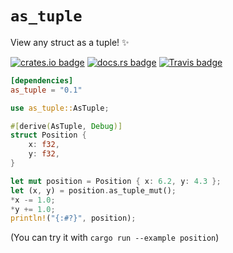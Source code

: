 # `as_tuple`

View any struct as a tuple! ✨

[![crates.io badge](http://meritbadge.herokuapp.com/as_tuple)](https://crates.io/crates/as_tuple)
[![docs.rs badge](https://docs.rs/as_tuple/badge.svg)](https://docs.rs/as_tuple)
[![Travis badge](https://travis-ci.org/francesca64/as_tuple.svg?branch=mistress)](https://travis-ci.org/francesca64/as_tuple)

```toml
[dependencies]
as_tuple = "0.1"
```

```rust
use as_tuple::AsTuple;

#[derive(AsTuple, Debug)]
struct Position {
    x: f32,
    y: f32,
}

let mut position = Position { x: 6.2, y: 4.3 };
let (x, y) = position.as_tuple_mut();
*x -= 1.0;
*y += 1.0;
println!("{:#?}", position);
```

(You can try it with `cargo run --example position`)
